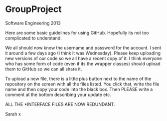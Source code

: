 GroupProject
============

Software Engineering 2013

Here are some basic guidelines for using GitHub. Hopefully its not too complicated to understand.

We all should now know the username and password for the account. I sent it around a few days ago (I think it was Wednesday). Please keep uploading new versions of our code so we all have a recent copy of it. I think everyone who has some form of code (even if its the wrapper classes) should upload them to GitHub so we can all share it.

To upload a new file, there is a little plus button next to the name of the repository on the screen with all the files listed. You click that, write the file name and then copy your code into the black box. Then PLEASE write a comment at the bottom describing your update etc. 

ALL  THE *INTERFACE FILES ARE NOW REDUNDANT.

Sarah x
